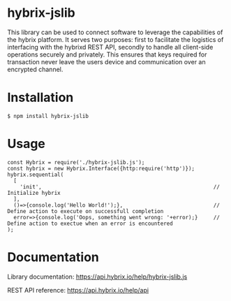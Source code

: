 # hybrix-jslib

This library can be used to connect software to leverage the
capabilities of the hybrix platform. It serves two purposes: first to
facilitate the logistics of interfacing with the hybrixd REST API,
secondly to handle all client-side operations securely and
privately. This ensures that keys required for transaction never leave
the users device and communication over an encrypted channel.

# Installation

`$ npm install hybrix-jslib`

# Usage

```
const Hybrix = require('./hybrix-jslib.js');
const hybrix = new Hybrix.Interface({http:require('http')});
hybrix.sequential(
  [
    'init',                                                       // Initialize hybrix
  ],
  ()=>{console.log('Hello World!');},                             // Define action to execute on successfull completion
  error=>{console.log('Oops, something went wrong: '+error);}     // Define action to exectue when an error is encountered
);
```

# Documentation

Library documentation: https://api.hybrix.io/help/hybrix-jslib.js

REST API reference: https://api.hybrix.io/help/api
